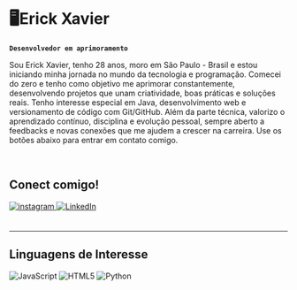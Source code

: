 # 🖥️Erick Xavier
**`Desenvolvedor em aprimoramento`**

Sou Erick Xavier, tenho 28 anos, moro em São Paulo - Brasil e estou iniciando minha jornada no mundo da tecnologia e programação. Comecei do zero e tenho como objetivo me aprimorar constantemente, desenvolvendo projetos que unam criatividade, boas práticas e soluções reais. Tenho interesse especial em Java, desenvolvimento web e versionamento de código com Git/GitHub. Além da parte técnica, valorizo o aprendizado contínuo, disciplina e evolução pessoal, sempre aberto a feedbacks e novas conexões que me ajudem a crescer na carreira.
Use os botões abaixo para entrar em contato comigo.

<br/>  
  
  ## Conect comigo!  

<a href="https://www.instagram.com/xavierinfotec/" target="_blank">
<img src=https://img.shields.io/badge/instagram-%23000000.svg?&style=for-the-badge&logo=instagram&logoColor=white alt=instagram style="margin-bottom: 5px;" />
</a>  
<a href="" target="_blank"> 
<img src="https://img.shields.io/badge/linkedin-%230077B5.svg?&style=for-the-badge&logo=linkedin&logoColor=white" alt="LinkedIn" /> 
</a>
  

<br/>  

<br/>  
 
 </body>
</html>

---
## Linguagens de Interesse

![JavaScript](https://img.shields.io/badge/JavaScript-F7DF1E?logo=javascript&logoColor=black&style=for-the-badge)
![HTML5](https://img.shields.io/badge/HTML5-E34F26?logo=html5&logoColor=white&style=for-the-badge)
![Python](https://img.shields.io/badge/Python-3776AB?logo=python&logoColor=white&style=for-the-badge)
